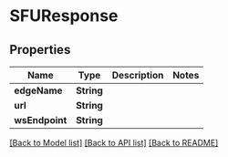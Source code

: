 # SFUResponse

## Properties
Name | Type | Description | Notes
------------ | ------------- | ------------- | -------------
**edgeName** | **String** |  | 
**url** | **String** |  | 
**wsEndpoint** | **String** |  | 

[[Back to Model list]](../README.md#documentation-for-models) [[Back to API list]](../README.md#documentation-for-api-endpoints) [[Back to README]](../README.md)


